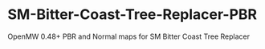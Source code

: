 # SM-Bitter-Coast-Tree-Replacer-PBR
OpenMW 0.48+   PBR and Normal maps for SM Bitter Coast Tree Replacer
